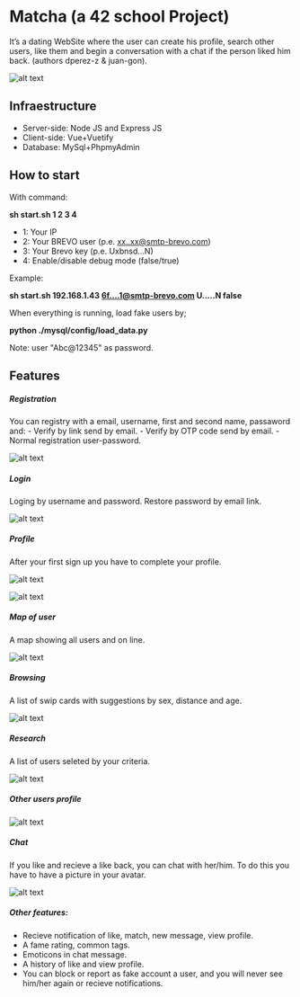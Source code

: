 # Matcha (a 42 school Project)
It’s a dating WebSite where the user can create his profile, search other users, like them and begin a conversation with a chat if the person liked him back. (authors dperez-z & juan-gon).

![alt text](https://github.com/dperez42/matcha/blob/main/pictures/main.png?raw=true)
<h2>Infraestructure</h2>

- Server-side: Node JS and Express JS
- Client-side: Vue+Vuetify
- Database: MySql+PhpmyAdmin

<h2>How to start</h2>
With command:

**sh start.sh 1 2 3 4**

- 1: Your IP
- 2: Your BREVO user  (p.e. xx..xx@smtp-brevo.com)
- 3: Your Brevo key   (p.e. Uxbnsd...N)
- 4: Enable/disable debug mode (false/true)

Example: 

**sh start.sh 192.168.1.43  6f....1@smtp-brevo.com U.....N false**

When everything is running, load fake users by;

**python ./mysql/config/load_data.py**

Note: user "Abc@12345" as password.

<h2>Features</h2>
<h5>Registration</h5>
You can registry with a email, username, first and second name, passaword and:
- Verify by link send by email.
- Verify by OTP code send by email.
- Normal registration user-password.

![alt text](https://github.com/dperez42/matcha/blob/main/pictures/registration.png?raw=true)

<h5>Login</h5>
Loging by username and password. Restore password by email link.

![alt text](https://github.com/dperez42/matcha/blob/main/pictures/login.png?raw=true)
<h5>Profile</h5>
After your first sign up you have to complete your profile.

![alt text](https://github.com/dperez42/matcha/blob/main/pictures/profile1.png?raw=true) 

![alt text](https://github.com/dperez42/matcha/blob/main/pictures/profile2.png?raw=true) 
<h5>Map of user</h5>
A map showing all users and on line. 

![alt text](https://github.com/dperez42/matcha/blob/main/pictures/map.png?raw=true) 
<h5>Browsing</h5>
A list of swip cards with suggestions by sex, distance and age.

![alt text](https://github.com/dperez42/matcha/blob/main/pictures/browsing.png?raw=true) 
<h5>Research</h5>
A list of users seleted by your criteria.

![alt text](https://github.com/dperez42/matcha/blob/main/pictures/gallery.png?raw=true) 
<h5>Other users profile</h5>

![alt text](https://github.com/dperez42/matcha/blob/main/pictures/other_profile.png?raw=true) 
<h5>Chat</h5>
If you like and recieve a like back, you can chat with her/him. To do this you have to have a picture in your avatar.

![alt text](https://github.com/dperez42/matcha/blob/main/pictures/chat.png?raw=true) 

<h5>Other features:</h5>

- Recieve notification of like, match, new message, view profile.
- A fame rating, common tags.
- Emoticons in chat message.
- A history of like and view profile.
- You can block or report as fake account a user, and you will never see him/her again or recieve notifications.


